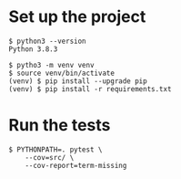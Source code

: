 # Set up the project
```
$ python3 --version
Python 3.8.3

$ pytho3 -m venv venv
$ source venv/bin/activate
(venv) $ pip install --upgrade pip
(venv) $ pip install -r requirements.txt
```

# Run the tests
```
$ PYTHONPATH=. pytest \
    --cov=src/ \
    --cov-report=term-missing
```